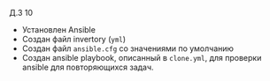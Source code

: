 Д.З 10
- Установлен Ansible 
- Создан файл invertory (`yml`)
- Создан файл `ansible.cfg` со значениями по умолчанию
- Создан ansible playbook, описанный в `clone.yml`, для проверки ansible для повторяющихся задач.

